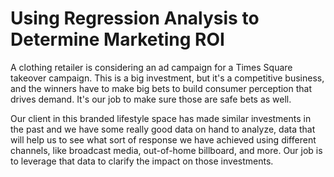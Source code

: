 # Using Regression Analysis to Determine Marketing ROI

A clothing retailer is considering an ad campaign for a Times Square takeover campaign. This is a big investment, but it's a competitive business, and the winners have to make big bets to build consumer perception that drives demand. It's our job to make sure those are safe bets as well.

Our client in this branded lifestyle space has made similar investments in the past and we have some really good data on hand to analyze, data that will help us to see what sort of response we have achieved using different channels, like broadcast media, out-of-home billboard, and more. Our job is to leverage that data to clarify the impact on those investments.